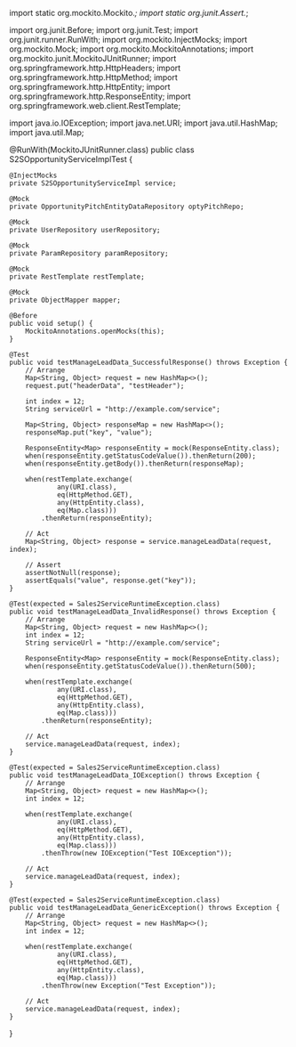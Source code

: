 import static org.mockito.Mockito.*;
import static org.junit.Assert.*;

import org.junit.Before;
import org.junit.Test;
import org.junit.runner.RunWith;
import org.mockito.InjectMocks;
import org.mockito.Mock;
import org.mockito.MockitoAnnotations;
import org.mockito.junit.MockitoJUnitRunner;
import org.springframework.http.HttpHeaders;
import org.springframework.http.HttpMethod;
import org.springframework.http.HttpEntity;
import org.springframework.http.ResponseEntity;
import org.springframework.web.client.RestTemplate;

import java.io.IOException;
import java.net.URI;
import java.util.HashMap;
import java.util.Map;

@RunWith(MockitoJUnitRunner.class)
public class S2SOpportunityServiceImplTest {

    @InjectMocks
    private S2SOpportunityServiceImpl service;

    @Mock
    private OpportunityPitchEntityDataRepository optyPitchRepo;

    @Mock
    private UserRepository userRepository;

    @Mock
    private ParamRepository paramRepository;

    @Mock
    private RestTemplate restTemplate;

    @Mock
    private ObjectMapper mapper;

    @Before
    public void setup() {
        MockitoAnnotations.openMocks(this);
    }

    @Test
    public void testManageLeadData_SuccessfulResponse() throws Exception {
        // Arrange
        Map<String, Object> request = new HashMap<>();
        request.put("headerData", "testHeader");

        int index = 12;
        String serviceUrl = "http://example.com/service";

        Map<String, Object> responseMap = new HashMap<>();
        responseMap.put("key", "value");

        ResponseEntity<Map> responseEntity = mock(ResponseEntity.class);
        when(responseEntity.getStatusCodeValue()).thenReturn(200);
        when(responseEntity.getBody()).thenReturn(responseMap);

        when(restTemplate.exchange(
                any(URI.class), 
                eq(HttpMethod.GET), 
                any(HttpEntity.class), 
                eq(Map.class)))
            .thenReturn(responseEntity);

        // Act
        Map<String, Object> response = service.manageLeadData(request, index);

        // Assert
        assertNotNull(response);
        assertEquals("value", response.get("key"));
    }

    @Test(expected = Sales2ServiceRuntimeException.class)
    public void testManageLeadData_InvalidResponse() throws Exception {
        // Arrange
        Map<String, Object> request = new HashMap<>();
        int index = 12;
        String serviceUrl = "http://example.com/service";

        ResponseEntity<Map> responseEntity = mock(ResponseEntity.class);
        when(responseEntity.getStatusCodeValue()).thenReturn(500);

        when(restTemplate.exchange(
                any(URI.class), 
                eq(HttpMethod.GET), 
                any(HttpEntity.class), 
                eq(Map.class)))
            .thenReturn(responseEntity);

        // Act
        service.manageLeadData(request, index);
    }

    @Test(expected = Sales2ServiceRuntimeException.class)
    public void testManageLeadData_IOException() throws Exception {
        // Arrange
        Map<String, Object> request = new HashMap<>();
        int index = 12;

        when(restTemplate.exchange(
                any(URI.class), 
                eq(HttpMethod.GET), 
                any(HttpEntity.class), 
                eq(Map.class)))
            .thenThrow(new IOException("Test IOException"));

        // Act
        service.manageLeadData(request, index);
    }

    @Test(expected = Sales2ServiceRuntimeException.class)
    public void testManageLeadData_GenericException() throws Exception {
        // Arrange
        Map<String, Object> request = new HashMap<>();
        int index = 12;

        when(restTemplate.exchange(
                any(URI.class), 
                eq(HttpMethod.GET), 
                any(HttpEntity.class), 
                eq(Map.class)))
            .thenThrow(new Exception("Test Exception"));

        // Act
        service.manageLeadData(request, index);
    }
}
